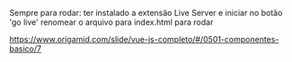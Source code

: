 Sempre para rodar: ter instalado a extensão Live Server e iniciar no botão 'go live' 
renomear o arquivo para index.html para rodar


https://www.origamid.com/slide/vue-js-completo/#/0501-componentes-basico/7